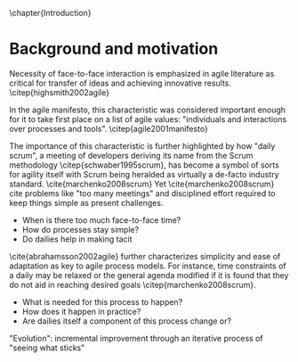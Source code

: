 
\chapter{Introduction}

# Background and motivation

Necessity of face-to-face interaction is emphasized in agile literature as critical for transfer of ideas and achieving innovative results. \citep{highsmith2002agile}

In the agile manifesto, this characteristic was considered important enough for it to take first place on a list of agile values: "individuals and interactions over processes and tools". \citep{agile2001manifesto}

The importance of this characteristic is further highlighted by how "daily scrum", a meeting of developers deriving its name from the Scrum methodology \citep{schwaber1995scrum}, has become a symbol of sorts for agility itself with Scrum being heralded as virtually a de-facto industry standard. \cite{marchenko2008scrum} Yet \cite{marchenko2008scrum} cite problems like "too many meetings" and disciplined effort required to keep things simple as present challenges.

- When is there too much face-to-face time?
- How do processes stay simple?
- Do dailies help in making tacit

\cite{abrahamsson2002agile} further characterizes simplicity and ease of adaptation as key to agile process models. For instance, time constraints of a daily may be relaxed or the general agenda modified if it is found that they do not aid in reaching desired goals \citep{marchenko2008scrum}.

- What is needed for this process to happen?
- How does it happen in practice?
- Are dailies itself a component of this process change or?

"Evolution": incremental improvement through an iterative process of "seeing what sticks"
